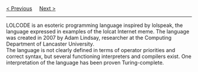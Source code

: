 <a href="/Resources/Recap.md">&lt; Previous</a>
&nbsp;&nbsp;&nbsp;
<a href="https://bledy-guides.repl.co">Next &gt;</a>
<hr>
LOLCODE is an esoteric programming language inspired by lolspeak, the language expressed in examples of the lolcat Internet meme. The language was created in 2007 by Adam Lindsay, researcher at the Computing Department of Lancaster University.
<br>
The language is not clearly defined in terms of operator priorities and correct syntax, but several functioning interpreters and compilers exist. One interpretation of the language has been proven Turing-complete.
